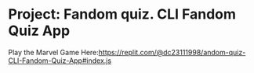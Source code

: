 # Project: Fandom quiz. CLI Fandom Quiz App
Play the Marvel Game Here:https://replit.com/@dc23111998/andom-quiz-CLI-Fandom-Quiz-App#index.js
